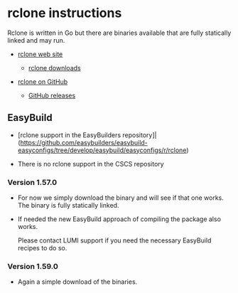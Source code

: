 # rclone instructions

Rclone is written in Go but there are binaries available that are fully statically
linked and may run.

  * [rclone web site](https://rclone.org/)

      * [rclone downloads](https://rclone.org/downloads/)

  * [rclone on GitHub](https://github.com/rclone/rclone)

      * [GitHub releases](https://github.com/rclone/rclone/releases)


## EasyBuild

  * [rclone support in the EasyBuilders repository]|(https://github.com/easybuilders/easybuild-easyconfigs/tree/develop/easybuild/easyconfigs/r/rclone)

  * There is no rclone support in the CSCS repository


### Version 1.57.0

  * For now we simply download the binary and will see if that one works.
    The binary is fully statically linked.

  * If needed the new EasyBuild approach of compiling the package also
    works.

    Please contact LUMI support if you need the necessary EasyBuild recipes to
    do so.

### Version 1.59.0
    
  * Again a simple download of the binaries.

